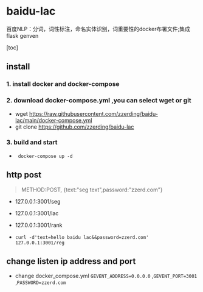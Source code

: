 # baidu-lac
百度NLP：分词，词性标注，命名实体识别，词重要性的docker布署文件;集成flask genven 

[toc]

## install
### 1. install docker and docker-compose

### 2. download docker-compose.yml ,you can select wget or git
*  wget https://raw.githubusercontent.com/zzerding/baidu-lac/main/docker-compose.yml 
*  git clone https://github.com/zzerding/baidu-lac 

### 3. build and start

* ``` docker-compose up -d```
## http post
> METHOD:POST, {text:"seg text",password:"zzerd.com"} 

* 127.0.0.1:3001/seg
* 127.0.0.1:3001/lac
* 127.0.0.1:3001/rank

* ```curl -d'text=hello baidu lac&&password=zzerd.com' 127.0.0.1:3001/reg```

## change listen ip address and port
* change docker_compose.yml ```GEVENT_ADDRESS=0.0.0.0``` ,```GEVENT_PORT=3001``` ,```PASSWORD=zzerd.com```
